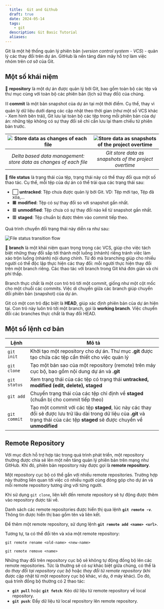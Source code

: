 ```yaml
---
  title:  Git and Github
  draft: true
  date: 2024-05-14
  tags:
    - git
  description: Git Basic Tutorial
  aliases:
---
```


Git là một hệ thống quản lý phiên bản (_version control system - VCS_) - quản lý các thay đổi trên dự án. GitHub là nền tảng đám mây hỗ trợ làm việc nhóm trên cơ sở của Git.

## Một số khái niệm

📁 **repository** là một dự án được quản lý bởi Git, bao gồm toàn bộ các tệp và thư mục cùng với toàn bộ các phiên bản (lịch sử thay đổi) của chúng.

⛓ **commit** là một bản snapshot của dự án tại một thời điểm. Cụ thể, thay vì quản lý dữ liệu dưới dạng các cập nhật theo thời gian (như một số VCS khác - Xem hình bên trái), Git lưu lại toàn bộ các tệp trong mỗi phiên bản của dự án: những tệp không có sự thay đổi sẽ chỉ cần lưu lại tham chiếu từ phiên bản trước.

| ![Store data as changes of each file](assets/git/delta-base-data-management.png) | ![Store data as snapshots of the project overtime](assets/git/git-data-management.png) |
| :------------------------------------------------------------------------------: | :------------------------------------------------------------------------------------: |
|        _Delta based data management: store data as changes of each file_         |                 _Git store data as snapshots of the project overtime_                  |

🔀 **file status** là trạng thái của tệp, trạng thái này có thể thay đổi qua một số thao tác. Cụ thể, mỗi tệp của dự án có thể trải qua các trạng thái sau:

- ⬜ **untracked**: Tệp chưa được quản lý bởi Git. VD: Tệp mới tạo, Tệp đã xóa,...
- 🟧 **modified**: Tệp có sự thay đổi so với snapshot gần nhất.
- 🟩 **unmodified**: Tệp chưa có sự thay đổi nào kể từ snapshot gần nhất.
- 🟥 **staged**: Tệp chuẩn bị được thêm vào commit tiếp theo.

Quá trình chuyển đổi trạng thái này diễn ra như sau:

![File status transition flow](assets/git/file-status-transition-flow.png)

🌵 **branch** là một khái niệm quan trọng trong các VCS, giúp cho việc tách biệt những thay đổi sắp tới thành một luồng (nhánh) riêng tránh việc làm xáo trộn luồng (nhánh) nội dung chính. Từ đó mà branching giúp cho nhiều người có thể độc lập thực hiện các thay đổi: mỗi người thực hiện thay đổi trên một branch riêng. Các thao tác với branch trong Git khá đơn giản và chi phí thấp.

Branch thực chất là một con trỏ trỏ tới một commit, giống như một cột mốc cho một chuỗi các commits. Việc di chuyển giữa các branch giúp chuyển đổi phiên bản (snapshot) của dự án.

Git có một con trỏ đặc biệt là **HEAD**, giúp xác định phiên bản của dự án hiện tại. Con trỏ này luôn trỏ tới một branch, gọi là **working branch**. Việc chuyển đổi các branches thực chất là thay đổi HEAD.

## Một số lệnh cơ bản

| Lệnh         | Mô tả                                                                                                                                                                                |
| ------------ | ------------------------------------------------------------------------------------------------------------------------------------------------------------------------------------ |
| `git init`   | Khởi tạo một repository cho dự án. Thư mục **.git** được tạo chứa các tệp cần thiết cho việc quản lý                                                                                 |
| `git clone`  | Tạo một bản sao của một repository (remote) trên máy cục bộ, bao gồm nội dung dự án và **.git**                                                                                      |
| `git status` | Xem trạng thái của các tệp có trạng thái **untracked, modified (edit, delete), staged**                                                                                              |
| `git add`    | Chuyển trạng thái của các tệp chỉ định về **staged** (chuẩn bị cho commit tiếp theo)                                                                                                 |
| `git commit` | Tạo một commit với các tệp **staged**, lúc này các thay đổi sẽ được lưu trữ lâu dài trong dữ liệu của **.git** và trạng thái của các tệp **staged** sẽ được chuyển về **unmodified** |

## Remote Repository

Với mục đích hỗ trợ hợp tác trong quá trình phát triển, một repository thường được chia sẻ lên một nền tảng quản lý phiên bản trên mạng như GitHub. Khi đó, phiên bản repository này được gọi là **remote repository**.

Một repository cục bộ có thể gắn với nhiều remote repositories. Trường hợp này thường liên quan tới việc có nhiều người cùng đóng góp cho dự án và mỗi remote repository tương ứng với từng người.

Khi sử dụng `git clone`, liên kết đến remote repository sẽ tự động được thêm vào repository được tải về.

Danh sách các remote repositories được hiển thị qua lệnh **`git remote -v`**. Thông tin được hiển thị bao gồm tên và liên kết.

Để thêm một remote repository, sử dụng lệnh **`git remote add <name> <url>`**.

Tương tự, ta có thể đổi tên và xóa một remote repository:

```
git remote rename <old-name> <new-name>

git remote remove <name>
```

Những thay đổi trên repository cục bộ sẽ không tự động đồng bộ lên các remote repositories. Tức là thường sẽ có sự khác biệt giữa chúng, có thể là do _thay đổi tại repository cục bộ_ hoặc _thay đổi từ remote repository_ (khi được cập nhật từ một repository cục bộ khác, ví dụ, ở máy khác). Do đó, quá trình đồng bộ thường có 2 thao tác:
- **`git pull`** hoặc **`git fetch`**: Kéo dữ liệu từ remote repository về local repository.
- **`git push`**: Đẩy dữ liệu từ local repository lên remote repository.